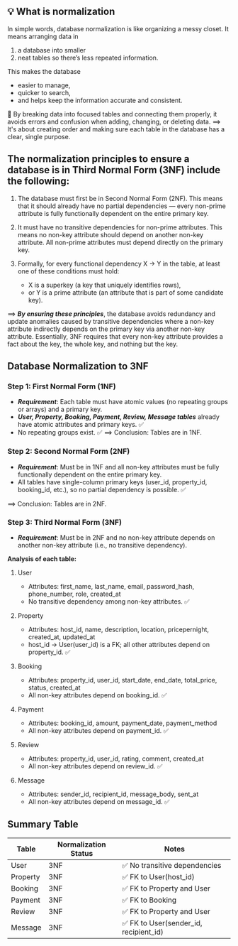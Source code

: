 ## 💡 What is normalization
In simple words, database normalization is like organizing a messy closet. It means arranging data in 
1. a database into smaller
2. neat tables so there’s less repeated information. 

This makes the database 
- easier to manage, 
- quicker to search, 
- and helps keep the information accurate and consistent. 

🎯 By breaking data into focused tables and connecting them properly, it avoids errors and confusion when adding, changing, or deleting data. 
==> It's about creating order and making sure each table in the database has a clear, single purpose.

## The normalization principles to ensure a database is in Third Normal Form (3NF) include the following:
1. The database must first be in Second Normal Form (2NF). This means that it should already have no partial dependencies — every non-prime attribute is fully functionally dependent on the entire primary key.

2. It must have no transitive dependencies for non-prime attributes. This means no non-key attribute should depend on another non-key attribute. All non-prime attributes must depend directly on the primary key.

3. Formally, for every functional dependency X → Y in the table, at least one of these conditions must hold:
    - X is a superkey (a key that uniquely identifies rows),
    - or Y is a prime attribute (an attribute that is part of some candidate key).

==> ***By ensuring these principles***, the database avoids redundancy and update anomalies caused by transitive dependencies where a non-key attribute indirectly depends on the primary key via another non-key attribute. Essentially, 3NF requires that every non-key attribute provides a fact about the key, the whole key, and nothing but the key.

## Database Normalization to 3NF

### Step 1: First Normal Form (1NF)

- ***Requirement***: Each table must have atomic values (no repeating groups or arrays) and a primary key.
- ***User, Property, Booking, Payment, Review, Message tables*** already have atomic attributes and primary keys. ✅
- No repeating groups exist. ✅
==> Conclusion: Tables are in 1NF.

### Step 2: Second Normal Form (2NF)

- ***Requirement***: Must be in 1NF and all non-key attributes must be fully functionally dependent on the entire primary key.
- All tables have single-column primary keys (user_id, property_id, booking_id, etc.), so no partial dependency is possible. ✅

==> Conclusion: Tables are in 2NF.

### Step 3: Third Normal Form (3NF)

- ***Requirement***: Must be in 2NF and no non-key attribute depends on another non-key attribute (i.e., no transitive dependency).

**Analysis of each table:**
1. User
    - Attributes: first_name, last_name, email, password_hash, phone_number, role, created_at
    - No transitive dependency among non-key attributes. ✅

2. Property
    - Attributes: host_id, name, description, location, pricepernight, created_at, updated_at
    - host_id → User(user_id) is a FK; all other attributes depend on property_id. ✅

3. Booking
    - Attributes: property_id, user_id, start_date, end_date, total_price, status, created_at
    - All non-key attributes depend on booking_id. ✅

4. Payment
    - Attributes: booking_id, amount, payment_date, payment_method
    - All non-key attributes depend on payment_id. ✅

5. Review
    - Attributes: property_id, user_id, rating, comment, created_at
    - All non-key attributes depend on review_id. ✅

6. Message
    - Attributes: sender_id, recipient_id, message_body, sent_at
    - All non-key attributes depend on message_id. ✅

## Summary Table

| Table    | Normalization Status | Notes                                   |
| -------- | -------------------- | --------------------------------------- |
| User     | 3NF                  | ✅ No transitive dependencies            |
| Property | 3NF                  | ✅ FK to User(host\_id)                  |
| Booking  | 3NF                  | ✅ FK to Property and User               |
| Payment  | 3NF                  | ✅ FK to Booking                         |
| Review   | 3NF                  | ✅ FK to Property and User               |
| Message  | 3NF                  | ✅ FK to User(sender\_id, recipient\_id) |


